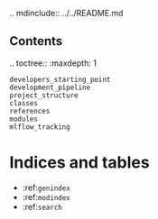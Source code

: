 .. mdinclude:: ../../README.md

Contents
--------

.. toctree::
    :maxdepth: 1

    developers_starting_point
    development_pipeline
    project_structure
    classes
    references
    modules
    mlflow_tracking
    

Indices and tables
==================

* :ref:`genindex`
* :ref:`modindex`
* :ref:`search`
